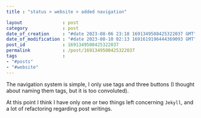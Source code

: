 ```yaml
---                               
title : "status > website > added navigation"

layout               : post
category             : post
date_of_creation     : "#date 2023-08-06 23:18 1691349508425322037 GMT"
date_of_modification : "#date 2023-08-10 02:13 1691619196444369093 GMT"
post_id              : 1691349508425322037 
permalink            : /post/1691349508425322037
tags                 :
- "#posts"
- "#website"
---
```

The navigation system is simple, I only use tags and three buttons (I thought about naming them tags, but it is too convoluted).

At this point I think I have only one or two things left concerning `Jekyll`, and a lot of refactoring regarding post writings.